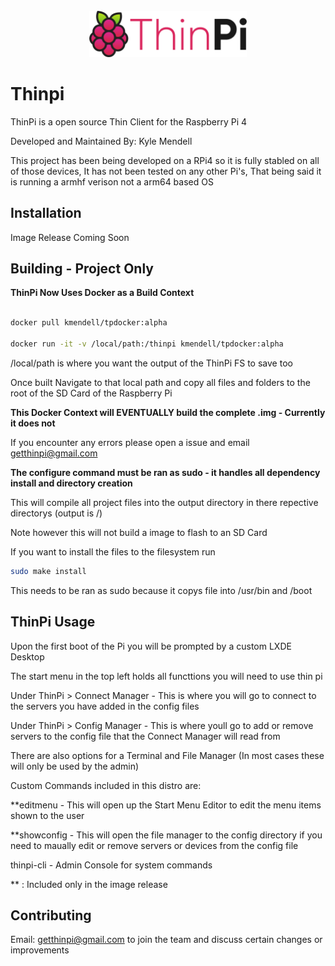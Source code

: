 <div align="center">
<br><img height="50%" width="50%" src="assets/logo/logo-colors@2x.png"></img>
</div>

# Thinpi

ThinPi is a open source Thin Client for the Raspberry Pi 4

Developed and Maintained By: Kyle Mendell

This project has been being developed on a RPi4 so it is fully stabled on all of those devices, It has not been tested on any other Pi's, That being said it is running a armhf verison not a arm64 based OS

## Installation

Image Release Coming Soon

## Building - Project Only

**ThinPi Now Uses Docker as a Build Context**

```bash

docker pull kmendell/tpdocker:alpha

docker run -it -v /local/path:/thinpi kmendell/tpdocker:alpha

```

/local/path is where you want the output of the ThinPi FS to save too 

Once built Navigate to that local path and copy all files and folders to the root of the SD Card of the Raspberry Pi

**This Docker Context will EVENTUALLY build the complete .img - Currently it does not**

If you encounter any errors please open a issue and email getthinpi@gmail.com

**The configure command must be ran as sudo - it handles all dependency install and directory creation**

This will compile all project files into the output directory in there repective directorys (output is /)

Note however this will not build a image to flash to an SD Card

If you want to install the files to the filesystem run 

```bash
sudo make install
```

This needs to be ran as sudo because it copys file into /usr/bin and /boot

## ThinPi Usage

Upon the first boot of the Pi you will be prompted by a custom LXDE Desktop

The start menu in the top left holds all functtions you will need to use thin pi

Under ThinPi > Connect Manager - This is where you will go to connect to the servers you have added in the config files

Under ThinPi > Config Manager - This is where youll go to add or remove servers to the config file that the Connect Manager will read from

There are also options for a Terminal and File Manager (In most cases these will only be used by the admin)

Custom Commands included in this distro are:

**editmenu - This will open up the Start Menu Editor to edit the menu items shown to the user 

**showconfig - This will open the file manager to the config directory if you need to maually edit or remove servers or devices from the config file

thinpi-cli - Admin Console for system commands 

** : Included only in the image release

## Contributing

Email: getthinpi@gmail.com to join the team and discuss certain changes or improvements

